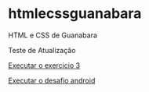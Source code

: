# htmlecssguanabara
HTML e CSS de Guanabara

Teste de Atualização


<a href="https://serggios9.github.io/htmlecssguanabara/03listas/index.html">Executar o exercicio 3</a>

<a href="https://serggios9.github.io/htmlecssguanabara/desafio04android/index.html">Executar o desafio android</a>